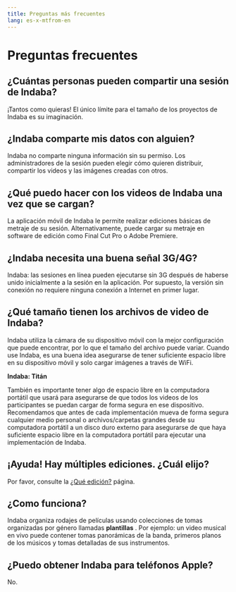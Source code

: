 ```yaml
---
title: Preguntas más frecuentes
lang: es-x-mtfrom-en
---
```

<h1> Preguntas frecuentes </h1> 

<h2> ¿Cuántas personas pueden compartir una sesión de Indaba? </h2> 

 ¡Tantos como quieras! El único límite para el tamaño de los proyectos de Indaba es su imaginación.  

<h2> ¿Indaba comparte mis datos con alguien? </h2> 

 Indaba no comparte ninguna información sin su permiso. Los administradores de la sesión pueden elegir cómo quieren distribuir, compartir los videos y las imágenes creadas con otros.  

<h2> ¿Qué puedo hacer con los videos de Indaba una vez que se cargan? </h2> 
 La aplicación móvil de Indaba le permite realizar ediciones básicas de metraje de su sesión. Alternativamente, puede cargar su metraje en software de edición como Final Cut Pro o Adobe Premiere.  

<h2> ¿Indaba necesita una buena señal 3G/4G? </h2> 
 Indaba: las sesiones en línea pueden ejecutarse sin 3G después de haberse unido inicialmente a la sesión en la aplicación. Por supuesto, la versión sin conexión no requiere ninguna conexión a Internet en primer lugar.  

<h2> ¿Qué tamaño tienen los archivos de video de Indaba? </h2> 
 Indaba utiliza la cámara de su dispositivo móvil con la mejor configuración que puede encontrar, por lo que el tamaño del archivo puede variar. Cuando use Indaba, es una buena idea asegurarse de tener suficiente espacio libre en su dispositivo móvil y solo cargar imágenes a través de WiFi.  

 <strong>Indaba: Titán</strong>  

 También es importante tener algo de espacio libre en la computadora portátil que usará para asegurarse de que todos los videos de los participantes se puedan cargar de forma segura en ese dispositivo. Recomendamos que antes de cada implementación mueva de forma segura cualquier medio personal o archivos/carpetas grandes desde su computadora portátil a un disco duro externo para asegurarse de que haya suficiente espacio libre en la computadora portátil para ejecutar una implementación de Indaba.  

<h2> ¡Ayuda! Hay múltiples ediciones. ¿Cuál elijo? </h2> 

 Por favor, consulte la <a href="/es/guide/editions">¿Qué edición?</a> página.  

<h2> <strong>¿Como funciona?</strong> </h2> 

 Indaba organiza rodajes de películas usando colecciones de tomas organizadas por género llamadas <strong>plantillas</strong> . Por ejemplo: un video musical en vivo puede contener tomas panorámicas de la banda, primeros planos de los músicos y tomas detalladas de sus instrumentos.  

<h2> <strong>¿Puedo obtener</strong> Indaba <strong>para teléfonos Apple?</strong> </h2> 

 No.  


